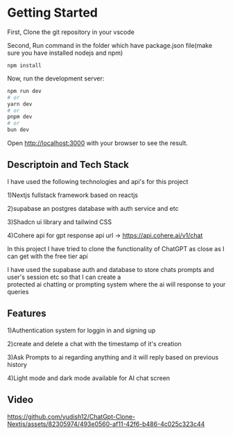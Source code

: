 # Getting Started

First, Clone the git repository in your vscode<br/>

Second, Run command in the folder which have package.json file(make sure you have installed nodejs and npm)

```
npm install
```

Now, run the development server:

```bash
npm run dev
# or
yarn dev
# or
pnpm dev
# or
bun dev
```

Open [http://localhost:3000](http://localhost:3000) with your browser to see the result.

## Descriptoin and Tech Stack

I have used the following technologies and api's for this project<br/>

1)Nextjs fullstack framework based on reactjs<br/>

2)supabase an postgres database with auth service and etc<br/>

3)Shadcn ui library and tailwind CSS <br/>

4)Cohere api for gpt response api url -> https://api.cohere.ai/v1/chat<br/>

In this project I have tried to clone the functionality of ChatGPT as close as I can get with the free tier api<br/>

I have used the supabase auth and database to store chats prompts and user's session etc so that I can create a <br/>
protected ai chatting or prompting system where the ai will response to your queries

## Features
1)Authentication system for loggin in and signing up<br/>

2)create and delete a chat with the timestamp of it's creation<br/>

3)Ask Prompts to ai regarding anything and it will reply based on previous history

4)Light mode and dark mode available for AI chat screen

## Video

https://github.com/yudish12/ChatGpt-Clone-Nextjs/assets/82305974/493e0560-af11-42f6-b486-4c025c323c44

